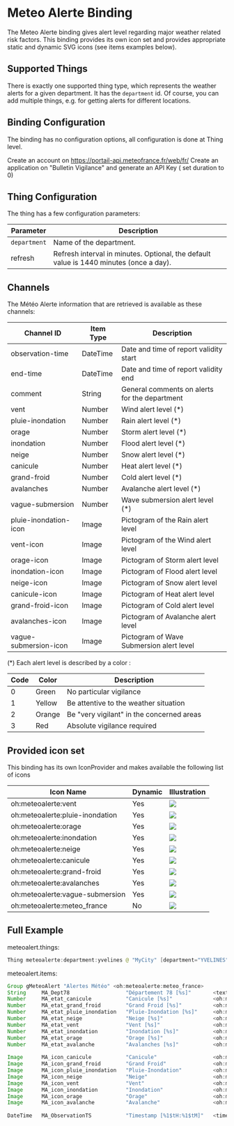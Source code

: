 # Meteo Alerte Binding

The Meteo Alerte binding gives alert level regarding major weather related risk factors.
This binding provides its own icon set and provides appropriate static and dynamic SVG icons (see items examples below).

## Supported Things

There is exactly one supported thing type, which represents the weather alerts for a given department.
It has the `department` id.
Of course, you can add multiple things, e.g. for getting alerts for different locations.

## Binding Configuration

The binding has no configuration options, all configuration is done at Thing level.

Create an account on https://portail-api.meteofrance.fr/web/fr/
Create an application on "Bulletin Vigilance" and generate an API Key ( set duration to 0)

## Thing Configuration

The thing has a few configuration parameters:

| Parameter     | Description                                                                            |
|---------------|----------------------------------------------------------------------------------------|
| `department` | Name of the department.                                                               |
| refresh       | Refresh interval in minutes. Optional, the default value is 1440 minutes (once a day). |

## Channels

The Météo Alerte information that are retrieved is available as these channels:

| Channel ID            | Item Type | Description                                   |
|-----------------------|-----------|-----------------------------------------------|
| observation-time      | DateTime  | Date and time of report validity start        |
| end-time              | DateTime  | Date and time of report validity end          |
| comment               | String    | General comments on alerts for the department |
| vent                  | Number    | Wind alert level (*)                          |
| pluie-inondation      | Number    | Rain alert level (*)                          |
| orage                 | Number    | Storm alert level (*)                         |
| inondation            | Number    | Flood alert level (*)                         |
| neige                 | Number    | Snow alert level (*)                          |
| canicule              | Number    | Heat alert level (*)                          |
| grand-froid           | Number    | Cold alert level (*)                          |
| avalanches            | Number    | Avalanche alert level (*)                     |
| vague-submersion      | Number    | Wave submersion alert level (*)               |
| pluie-inondation-icon | Image     | Pictogram of the Rain alert level             |
| vent-icon             | Image     | Pictogram of the Wind alert level             |
| orage-icon            | Image     | Pictogram of Storm alert level                |
| inondation-icon       | Image     | Pictogram of Flood alert level                |
| neige-icon            | Image     | Pictogram of Snow alert level                 |
| canicule-icon         | Image     | Pictogram of Heat alert level                 |
| grand-froid-icon      | Image     | Pictogram of Cold alert level                 |
| avalanches-icon       | Image     | Pictogram of Avalanche alert level            |
| vague-submersion-icon | Image     | Pictogram of Wave Submersion alert level      |

(*) Each alert level is described by a color :

| Code | Color  | Description                               |
|------|--------|-------------------------------------------|
| 0    | Green  | No particular vigilance                   |
| 1    | Yellow | Be attentive to the weather situation     |
| 2    | Orange | Be "very vigilant" in the concerned areas |
| 3    | Red    | Absolute vigilance required               |

## Provided icon set

This binding has its own IconProvider and makes available the following list of icons

| Icon Name                       | Dynamic | Illustration |
|---------------------------------|---------|--------------|
| oh:meteoalerte:vent             |   Yes   | ![](src/main/resources/icon/vent.svg) |
| oh:meteoalerte:pluie-inondation |   Yes   | ![](src/main/resources/icon/pluie-inondation.svg) |
| oh:meteoalerte:orage            |   Yes   | ![](src/main/resources/icon/orage.svg) |
| oh:meteoalerte:inondation       |   Yes   | ![](src/main/resources/icon/inondation.svg) |
| oh:meteoalerte:neige            |   Yes   | ![](src/main/resources/icon/neige.svg) |
| oh:meteoalerte:canicule         |   Yes   | ![](src/main/resources/icon/canicule.svg) |
| oh:meteoalerte:grand-froid      |   Yes   | ![](src/main/resources/icon/grand-froid.svg) |
| oh:meteoalerte:avalanches       |   Yes   | ![](src/main/resources/icon/avalanches.svg) |
| oh:meteoalerte:vague-submersion |   Yes   | ![](src/main/resources/icon/vague-submersion.svg) |
| oh:meteoalerte:meteo_france     |   No    | ![](src/main/resources/icon/meteo_france.svg) |


## Full Example

meteoalert.things:

```java
Thing meteoalerte:department:yvelines @ "MyCity" [department="YVELINES", refresh=12]
```

meteoalert.items:

```java
Group gMeteoAlert "Alertes Météo" <oh:meteoalerte:meteo_france> 
String     MA_Dept78                  "Département 78 [%s]"       <text>                              (gMeteoAlert)   {channel="meteoalerte:department:yvelines:comment"}
Number     MA_etat_canicule           "Canicule [%s]"             <oh:meteoalerte:canicule>           (gMeteoAlert)   {channel="meteoalerte:department:yvelines:canicule"}
Number     MA_etat_grand_froid        "Grand Froid [%s]"          <oh:meteoalerte:grand-froid>        (gMeteoAlert)   {channel="meteoalerte:department:yvelines:grand-froid"}
Number     MA_etat_pluie_inondation   "Pluie-Inondation [%s]"     <oh:meteoalerte:pluie-inondation>   (gMeteoAlert)   {channel="meteoalerte:department:yvelines:pluie-inondation"}
Number     MA_etat_neige              "Neige [%s]"                <oh:meteoalerte:neige>              (gMeteoAlert)   {channel="meteoalerte:department:yvelines:neige"}
Number     MA_etat_vent               "Vent [%s]"                 <oh:meteoalerte:vent>               (gMeteoAlert)   {channel="meteoalerte:department:yvelines:vent"}
Number     MA_etat_inondation         "Inondation [%s]"           <oh:meteoalerte:inondation>         (gMeteoAlert)   {channel="meteoalerte:department:yvelines:inondation"}
Number     MA_etat_orage              "Orage [%s]"                <oh:meteoalerte:orage>              (gMeteoAlert)   {channel="meteoalerte:department:yvelines:orage"}
Number     MA_etat_avalanche          "Avalanches [%s]"           <oh:meteoalerte:avalanches>         (gMeteoAlert)   {channel="meteoalerte:department:yvelines:avalanches"}
    
Image      MA_icon_canicule           "Canicule"                  <oh:meteoalerte:canicule>           (gMeteoAlert)   {channel="meteoalerte:department:yvelines:canicule-icon"}
Image      MA_icon_grand_froid        "Grand Froid"               <oh:meteoalerte:grand-froid>        (gMeteoAlert)   {channel="meteoalerte:department:yvelines:grand-froid-icon"}
Image      MA_icon_pluie_inondation   "Pluie-Inondation"          <oh:meteoalerte:pluie-inondation>   (gMeteoAlert)   {channel="meteoalerte:department:yvelines:pluie-inondation-icon"}
Image      MA_icon_neige              "Neige"                     <oh:meteoalerte:neige>              (gMeteoAlert)   {channel="meteoalerte:department:yvelines:neige-icon"}
Image      MA_icon_vent               "Vent"                      <oh:meteoalerte:vent>               (gMeteoAlert)   {channel="meteoalerte:department:yvelines:vent-icon"}
Image      MA_icon_inondation         "Inondation"                <oh:meteoalerte:inondation>         (gMeteoAlert)   {channel="meteoalerte:department:yvelines:inondation-icon"}
Image      MA_icon_orage              "Orage"                     <oh:meteoalerte:orage>              (gMeteoAlert)   {channel="meteoalerte:department:yvelines:orage-icon"}
Image      MA_icon_avalanche          "Avalanche"                 <oh:meteoalerte:avalanches>         (gMeteoAlert)   {channel="meteoalerte:department:yvelines:avalanches-icon"}
    
DateTime   MA_ObservationTS           "Timestamp [%1$tH:%1$tM]"   <time>                              (gMeteoAlert)   {channel="meteoalerte:department:yvelines:observation-time"}

```
